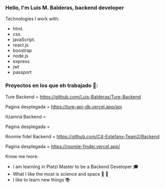 ### Hello, I'm Luis M. Balderas, backend developer

Technologies I work with:
- html.     
- css.     
- javaScript.
- react.js  
- boostrap  
- node.js
- express   
- jwt     
- passport

### Proyectos en los que eh trabajado 📱:
Ture
Backend = https://github.com/Luis-Balderas/Ture-Backend

Pagina desplegada = https://ture-api-db.vercel.app/api

Itzamná
Backend = 

Pagina desplegada =

Roomie fidel
Backend = https://github.com/C4-Estefany-Team2/Backend

Pagina desplegada = https://roomie-finder.vercel.app/



Know me more:

- I am learning in Platzi Master to be a Backend Developer 🎓
- What I like the most is science and space 🔭 🔬
- I like to learn new things 📚
